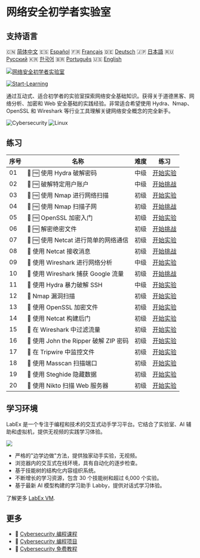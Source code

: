 # 网络安全初学者实验室

## 支持语言

🇨🇳 [简体中文](README_zh.md) 🇪🇸 [Español](README_es.md) 🇫🇷 [Français](README_fr.md) 🇩🇪 [Deutsch](README_de.md) 🇯🇵 [日本語](README_ja.md) 🇷🇺 [Русский](README_ru.md) 🇰🇷 [한국어](README_ko.md) 🇧🇷 [Português](README_pt.md) 🇺🇸 [English](README.md) 

[![网络安全初学者实验室](https://cover-creator.labex.io/cybersecurity-labs-for-beginners.png?lang=zh)](https://labex.io/zh/courses/cybersecurity-labs-for-beginners)

[![Start-Learning](https://img.shields.io/badge/Start-Learning-whitesmoke?style=for-the-badge)](https://labex.io/zh/courses/cybersecurity-labs-for-beginners)

通过互动式、适合初学者的实验室探索网络安全基础知识。获得关于道德黑客、网络分析、加密和 Web 安全基础的实践经验。非常适合希望使用 Hydra、Nmap、OpenSSL 和 Wireshark 等行业工具理解关键网络安全概念的完全新手。

![Cybersecurity](https://img.shields.io/badge/Cybersecurity-whitesmoke?style=for-the-badge&logo=cybersecurity)
![Linux](https://img.shields.io/badge/Linux-whitesmoke?style=for-the-badge&logo=linux)


## 练习

|   序号 | 名称                                   | 难度   | 练习                                                                                                                            |
|--------|----------------------------------------|--------|---------------------------------------------------------------------------------------------------------------------------------|
|     01 | 📖 🆓 使用 Hydra 破解密码              | 中级   | <a target='_blank' href='https://labex.io/zh/tutorials/linux-using-hydra-to-crack-passwords-415960'>开始实验</a>                |
|     02 | 🎯 🆓 破解特定用户账户                 | 中级   | <a target='_blank' href='https://labex.io/zh/tutorials/linux-cracking-a-specific-user-account-415951'>开始挑战</a>              |
|     03 | 📖 🆓 使用 Nmap 进行网络扫描           | 初级   | <a target='_blank' href='https://labex.io/zh/tutorials/nmap-network-scanning-with-nmap-415959'>开始实验</a>                     |
|     04 | 🎯 🆓 使用 Nmap 扫描子网               | 初级   | <a target='_blank' href='https://labex.io/zh/tutorials/nmap-scanning-subnet-with-nmap-415954'>开始挑战</a>                      |
|     05 | 📖 🆓 OpenSSL 加密入门                 | 初级   | <a target='_blank' href='https://labex.io/zh/tutorials/linux-introduction-to-encryption-with-openssl-415957'>开始实验</a>       |
|     06 | 🎯 🆓 解密绝密文件                     | 初级   | <a target='_blank' href='https://labex.io/zh/tutorials/linux-decrypting-top-secret-document-415952'>开始挑战</a>                |
|     07 | 📖 🆓 使用 Netcat 进行简单的网络通信   | 初级   | <a target='_blank' href='https://labex.io/zh/tutorials/linux-using-netcat-for-simple-network-communication-415961'>开始实验</a> |
|     08 | 🎯  使用 Netcat 接收消息               | 初级   | <a target='_blank' href='https://labex.io/zh/tutorials/linux-receive-messages-using-netcat-415953'>开始挑战</a>                 |
|     09 | 📖  使用 Wireshark 进行网络分析        | 中级   | <a target='_blank' href='https://labex.io/zh/tutorials/wireshark-network-analysis-with-wireshark-415958'>开始实验</a>           |
|     10 | 🎯  使用 Wireshark 捕获 Google 流量    | 初级   | <a target='_blank' href='https://labex.io/zh/tutorials/wireshark-capture-google-traffic-with-wireshark-415948'>开始挑战</a>     |
|     11 | 📖  使用 Hydra 暴力破解 SSH            | 中级   | <a target='_blank' href='https://labex.io/zh/tutorials/hydra-brute-force-ssh-in-hydra-549926'>开始实验</a>                      |
|     12 | 📖  Nmap 漏洞扫描                      | 初级   | <a target='_blank' href='https://labex.io/zh/tutorials/nmap-scan-vulnerabilities-in-nmap-549947'>开始实验</a>                   |
|     13 | 📖  使用 OpenSSL 加密文件              | 初级   | <a target='_blank' href='https://labex.io/zh/tutorials/linux-encrypt-files-in-openssl-549935'>开始实验</a>                      |
|     14 | 📖  使用 Netcat 构建后门               | 初级   | <a target='_blank' href='https://labex.io/zh/tutorials/linux-build-a-backdoor-in-netcat-549927'>开始实验</a>                    |
|     15 | 📖  在 Wireshark 中过滤流量            | 初级   | <a target='_blank' href='https://labex.io/zh/tutorials/wireshark-filter-traffic-in-wireshark-549939'>开始实验</a>               |
|     16 | 📖  使用 John the Ripper 破解 ZIP 密码 | 初级   | <a target='_blank' href='https://labex.io/zh/tutorials/hydra-crack-zip-passwords-in-john-the-ripper-549930'>开始实验</a>        |
|     17 | 📖  在 Tripwire 中监控文件             | 初级   | <a target='_blank' href='https://labex.io/zh/tutorials/monitor-files-in-tripwire-549943'>开始实验</a>                           |
|     18 | 📖  使用 Masscan 扫描端口              | 初级   | <a target='_blank' href='https://labex.io/zh/tutorials/nmap-scan-ports-with-masscan-549946'>开始实验</a>                        |
|     19 | 📖  使用 Steghide 隐藏数据             | 初级   | <a target='_blank' href='https://labex.io/zh/tutorials/hide-data-in-steghide-549941'>开始实验</a>                               |
|     20 | 📖  使用 Nikto 扫描 Web 服务器         | 初级   | <a target='_blank' href='https://labex.io/zh/tutorials/nmap-scan-web-servers-in-nikto-549948'>开始实验</a>                      |

## 学习环境

LabEx 是一个专注于编程和技术的交互式动手学习平台。它结合了实验室、AI 辅助和虚拟机，提供无视频的实践学习体验。

![](https://tutorial-screenshot.getvm.io/images/vm-1725247253.png)

- 严格的"边学边做"方法，提供独家动手实验，无视频。
- 浏览器内的交互式在线环境，具有自动化的逐步检查。
- 基于技能树的结构化内容组织系统。
- 不断增长的学习资源，包含 30 个技能树和超过 6,000 个实验。
- 基于最新 AI 模型构建的学习助手 Labby，提供对话式学习体验。

了解更多 [LabEx VM](https://support.labex.io/using-labex/virtual-machine).

## 更多

- 🔗 [Cybersecurity 编程课程](https://github.com/labex-labs/awesome-programming-courses)
- 🔗 [Cybersecurity 编程项目](https://github.com/labex-labs/awesome-programming-projects)
- 🔗 [Cybersecurity 免费教程](https://github.com/labex-labs/cybersecurity-free-tutorials)

